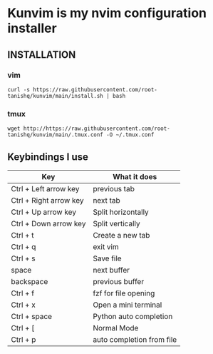 # Kunvim is my nvim configuration installer

## INSTALLATION 
### vim
```
curl -s https://raw.githubusercontent.com/root-tanishq/kunvim/main/install.sh | bash
```
### tmux
```
wget http://https://raw.githubusercontent.com/root-tanishq/kunvim/main/.tmux.conf -O ~/.tmux.conf
```
## Keybindings I use
| Key | What it does |
| --- | --- |
| Ctrl + Left arrow key | previous tab |
| Ctrl + Right arrow key | next tab |
| Ctrl + Up arrow key | Split horizontally |
| Ctrl + Down arrow key | Split vertically |
| Ctrl + t | Create a new tab | 
| Ctrl + q | exit vim | 
| Ctrl + s | Save file | 
| space | next buffer | 
| backspace | previous buffer |
| Ctrl + f | fzf for file opening |
| Ctrl + x | Open a mini terminal | 
| Ctrl + space | Python auto completion | 
| Ctrl + [ | Normal Mode |
| Ctrl + p | auto completion from file |
